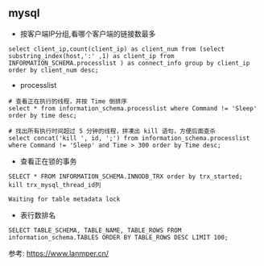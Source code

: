 ## mysql

* 按客户端IP分组,看哪个客户端的链接数最多

```
select client_ip,count(client_ip) as client_num from (select substring_index(host,':' ,1) as client_ip from INFORMATION_SCHEMA.processlist ) as connect_info group by client_ip order by client_num desc;
```

* processlist

```
# 查看正在执行的线程，并按 Time 倒排序
select * from information_schema.processlist where Command != 'Sleep' order by time desc;

# 找出所有执行时间超过 5 分钟的线程，拼凑出 kill 语句，方便后面查杀
select concat('kill ', id, ';') from information_schema.processlist where Command != 'Sleep' and Time > 300 order by Time desc;

```

* 查看正在锁的事务
```
SELECT * FROM INFORMATION_SCHEMA.INNODB_TRX order by trx_started;
kill trx_mysql_thread_id列
```

```
Waiting for table metadata lock
```
* 表行数排名

```
SELECT TABLE_SCHEMA, TABLE_NAME, TABLE_ROWS FROM information_schema.TABLES ORDER BY TABLE_ROWS DESC LIMIT 100;
```

参考: https://www.lanmper.cn/